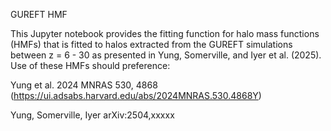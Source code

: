 GUREFT HMF

This Jupyter notebook provides the fitting function for halo mass functions (HMFs) that is fitted to halos extracted from the GUREFT simulations between z = 6 - 30 as presented in Yung, Somerville, and Iyer et al. (2025). Use of these HMFs should preference:

Yung et al. 2024 MNRAS 530, 4868 (https://ui.adsabs.harvard.edu/abs/2024MNRAS.530.4868Y)

Yung, Somerville, Iyer arXiv:2504,xxxxx

